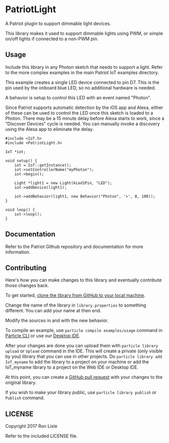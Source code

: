 # PatriotLight

A Patriot plugin to support dimmable light devices.

This library makes it used to support dimmable lights using PWM,
or simple on/off lights if connected to a non-PWM pin.

## Usage

Include this library in any Photon sketch that needs to support a light.
Refer to the more complex examples in the main Patriot IoT examples
 directory.

This example creates a single LED device connected to pin D7.
This is the pin used by the onboard blue LED, so no additional
hardware is needed.

A behavior is setup to control this LED with an event named "Photon".

Since Patriot supports automatic detection by the iOS app and Alexa,
either of these can be used to control the LED once this sketch is
loaded to a Photon. There may be a 15 minute delay before Alexa starts
to work, since a "Discover Devices" cycle is needed. You can manually
invoke a discovery using the Alexa app to eliminate the delay.


```
#include <IoT.h>
#include <PatriotLight.h>

IoT *iot;

void setup() {
    iot = IoT::getInstance();
    iot->setControllerName("myPhoton");
    iot->begin();

    Light *light1 = new Light(kLed1Pin, "LED");
    iot->addDevice(light1);

    iot->addBehavior(light1, new Behavior("Photon", '>', 0, 100));
}

void loop() {
    iot->loop();
}
```

## Documentation

Refer to the Patriot Github repository and documentation for more
information.


## Contributing

Here's how you can make changes to this library and eventually contribute those changes back.

To get started, [clone the library from GitHub to your local machine](https://help.github.com/articles/cloning-a-repository/).

Change the name of the library in `library.properties` to something different. You can add your name at then end.

Modify the sources in <src> and <examples> with the new behavior.

To compile an example, use `particle compile examples/usage` command in [Particle CLI](https://docs.particle.io/guide/tools-and-features/cli#update-your-device-remotely) or use our [Desktop IDE](https://docs.particle.io/guide/tools-and-features/dev/#compiling-code).

After your changes are done you can upload them with `particle library upload` or `Upload` command in the IDE. This will create a private (only visible by you) library that you can use in other projects. Do `particle library add IoT_myname` to add the library to a project on your machine or add the IoT_myname library to a project on the Web IDE or Desktop IDE.

At this point, you can create a [GitHub pull request](https://help.github.com/articles/about-pull-requests/) with your changes to the original library.

If you wish to make your library public, use `particle library publish` or `Publish` command.

## LICENSE
Copyright 2017 Ron Lisle

Refer to the included LICENSE file.
